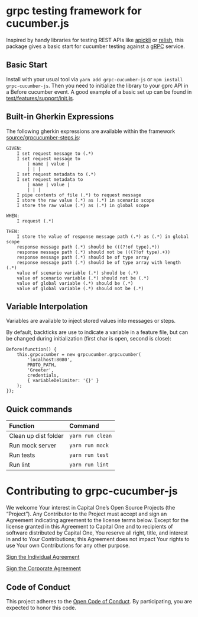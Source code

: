 # grpc testing framework for cucumber.js

Inspired by handy libraries for testing REST APIs like [apickli](https://github.com/apickli/apickli) or [relish](https://github.com/carbonrobot/relish), this package gives a basic start for cucumber testing against a [gRPC](https://grpc.io/) service.

## Basic Start

Install with your usual tool via `yarn add grpc-cucumber-js` or `npm install grpc-cucumber-js`.
Then you need to initialize the library to your gprc API in a Before cucumber event.  A good example of a basic set up can be found in [test/features/support/init.js](test/features/support/init.js).

## Built-in Gherkin Expressions
The following gherkin expressions are available within the framework [source/grpcucumber-steps.js](source/grpcucumber-steps.js):

```
GIVEN:
	I set request message to (.*)
	I set request message to
	    | name | value |
	    | | |
	I set request metadata to (.*)
	I set request metadata to
	    | name | value |
	    | | |
	I pipe contents of file (.*) to request message
	I store the raw value (.*) as (.*) in scenario scope
	I store the raw value (.*) as (.*) in global scope

WHEN:
	I request (.*)

THEN:
	I store the value of response message path (.*) as (.*) in global scope
	response message path (.*) should be (((?!of type).*))
	response message path (.*) should not be (((?!of type).+))
	response message path (.*) should be of type array
	response message path (.*) should be of type array with length (.*)
	value of scenario variable (.*) should be (.*)
	value of scenario variable (.*) should not be (.*)
	value of global variable (.*) should be (.*)
	value of global variable (.*) should not be (.*)
```

## Variable Interpolation

Variables are available to inject stored values into messages or steps.

By default, backticks are use to indicate a variable in a feature file, but can be changed during initialization (first char is open, second is close):

```
Before(function() {
    this.grpcucumber = new grpcucumber.grpcucumber(
		'localhost:8080', 
		PROTO_PATH, 
		'Greeter', 
		credentials, 
		{ variableDelimiter: '{}' }
	);
});
```


## Quick commands

| Function             | Command          |
|:---------------------|:-----------------|
| Clean up dist folder | `yarn run clean` |
| Run mock server      | `yarn run mock`  |
| Run tests            | `yarn run test`  |
| Run lint             | `yarn run lint`  |

# Contributing to grpc-cucumber-js

We welcome Your interest in Capital One’s Open Source Projects (the “Project”). Any Contributor to the Project must accept and sign an Agreement indicating agreement to the license terms below. Except for the license granted in this Agreement to Capital One and to recipients of software distributed by Capital One, You reserve all right, title, and interest in and to Your Contributions; this Agreement does not impact Your rights to use Your own Contributions for any other purpose.

[Sign the Individual Agreement](https://docs.google.com/forms/d/19LpBBjykHPox18vrZvBbZUcK6gQTj7qv1O5hCduAZFU/viewform)

[Sign the Corporate Agreement](https://docs.google.com/forms/d/e/1FAIpQLSeAbobIPLCVZD_ccgtMWBDAcN68oqbAJBQyDTSAQ1AkYuCp_g/viewform?usp=send_form)

## Code of Conduct

This project adheres to the [Open Code of Conduct](https://developer.capitalone.com/single/code-of-conduct/). By participating, you are expected to honor this code.
